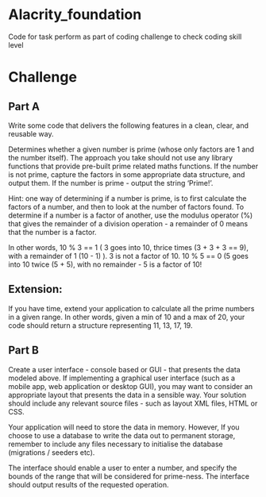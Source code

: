 # Alacrity_foundation
Code for task perform as part of coding challenge to check coding skill level

# Challenge
## Part A
Write some code that delivers the following features in a clean, clear, and reusable way.

Determines whether a given number is prime (whose only factors are 1 and the number itself). The approach you take should not use any library functions that provide pre-built prime related maths functions.
If the number is not prime, capture the factors in some appropriate data structure, and output them.
If the number is prime - output the string ‘Prime!’.

Hint: one way of determining if a number is prime, is to first calculate the factors of a number, and then to look at the number of factors found. To determine if a number is a factor of another, use the modulus operator (%) that gives the remainder of a division operation - a remainder of 0 means that the number is a factor. 

In other words, 10 % 3 == 1 ( 3 goes into 10, thrice times (3 + 3 + 3 == 9), with a remainder of 1 (10 - 1) ). 3 is not a factor of 10.
10 % 5 == 0 (5 goes into 10 twice (5 + 5), with no remainder - 5 is a factor of 10!	


## Extension:

If you have time, extend your application to calculate all the prime numbers in a given range.
In other words, given a min of 10 and a max of 20, your code should return a structure representing 11, 13, 17, 19.


## Part B

Create a user interface - console based or GUI - that presents the data modeled above. If implementing a graphical user interface (such as a mobile app, web application or desktop GUI), you may want to consider an appropriate layout that presents the data in a sensible way. Your solution should include any relevant source files - such as layout XML files, HTML or CSS.

Your application will need to store the data in memory. However, If you choose to use a database to write the data out to permanent storage, remember to include any files necessary to initialise the database (migrations / seeders etc).

The interface should enable a user to enter a number, and specify the bounds of the range that will be considered for prime-ness. The interface should output results of the requested operation.


